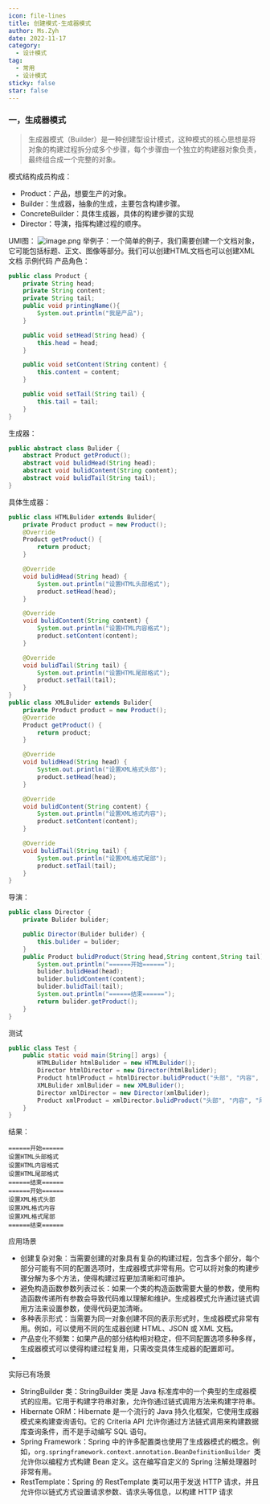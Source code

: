 ```yaml
---
icon: file-lines
title: 创建模式-生成器模式
author: Ms.Zyh
date: 2022-11-17
category:
  - 设计模式
tag:
  - 常用
  - 设计模式
sticky: false
star: false
---
```


### 一，生成器模式
> 生成器模式（Builder）是一种创建型设计模式，这种模式的核心思想是将对象的构建过程拆分成多个步骤，每个步骤由一个独立的构建器对象负责，最终组合成一个完整的对象。

模式结构成员构成：
- Product：产品，想要生产的对象。
- Builder：生成器，抽象的生成，主要包含构建步骤。
- ConcreteBuilder：具体生成器，具体的构建步骤的实现
- Director：导演，指挥构建过程的顺序。

UMl图：
![image.png](http://img.zouyh.top/article-img/20240917135127392.png)
举例子：一个简单的例子，我们需要创建一个文档对象，它可能包括标题、正文、图像等部分。我们可以创建HTML文档也可以创建XML文档
示例代码
产品角色：
```java
public class Product {
    private String head;
    private String content;
    private String tail;
    public void printingName(){
        System.out.println("我是产品");
    }

    public void setHead(String head) {
        this.head = head;
    }

    public void setContent(String content) {
        this.content = content;
    }

    public void setTail(String tail) {
        this.tail = tail;
    }
}
```
生成器：
```java
public abstract class Bulider {
    abstract Product getProduct();
    abstract void bulidHead(String head);
    abstract void bulidContent(String content);
    abstract void bulidTail(String tail);
}
```
具体生成器：
```java
public class HTMLBulider extends Bulider{
    private Product product = new Product();
    @Override
    Product getProduct() {
        return product;
    }

    @Override
    void bulidHead(String head) {
        System.out.println("设置HTML头部格式");
        product.setHead(head);
    }

    @Override
    void bulidContent(String content) {
        System.out.println("设置HTML内容格式");
        product.setContent(content);
    }

    @Override
    void bulidTail(String tail) {
        System.out.println("设置HTML尾部格式");
        product.setTail(tail);
    }
}
public class XMLBulider extends Bulider{
    private Product product = new Product();
    @Override
    Product getProduct() {
        return product;
    }

    @Override
    void bulidHead(String head) {
        System.out.println("设置XML格式头部");
        product.setHead(head);
    }

    @Override
    void bulidContent(String content) {
        System.out.println("设置XML格式内容");
        product.setContent(content);
    }

    @Override
    void bulidTail(String tail) {
        System.out.println("设置XML格式尾部");
        product.setTail(tail);
    }
}

```
导演：
```java
public class Director {
    private Bulider bulider;

    public Director(Bulider bulider) {
        this.bulider = bulider;
    }
    public Product bulidProduct(String head,String content,String tail){
        System.out.println("======开始======");
        bulider.bulidHead(head);
        bulider.bulidContent(content);
        bulider.bulidTail(tail);
        System.out.println("======结束======");
        return bulider.getProduct();
    }
}
```
测试
```java
public class Test {
    public static void main(String[] args) {
        HTMLBulider htmlBulider = new HTMLBulider();
        Director htmlDirector = new Director(htmlBulider);
        Product htmlProduct = htmlDirector.bulidProduct("头部", "内容", "尾部");
        XMLBulider xmlBulider = new XMLBulider();
        Director xmlDirector = new Director(xmlBulider);
        Product xmlProduct = xmlDirector.bulidProduct("头部", "内容", "尾部");
    }
}
```
结果：
```
======开始======
设置HTML头部格式
设置HTML内容格式
设置HTML尾部格式
======结束======
======开始======
设置XML格式头部
设置XML格式内容
设置XML格式尾部
======结束======
```

应用场景
- 创建复杂对象：当需要创建的对象具有复杂的构建过程，包含多个部分，每个部分可能有不同的配置选项时，生成器模式非常有用。它可以将对象的构建步骤分解为多个方法，使得构建过程更加清晰和可维护。
- 避免构造函数参数列表过长：如果一个类的构造函数需要大量的参数，使用构造函数传递所有参数会导致代码难以理解和维护。生成器模式允许通过链式调用方法来设置参数，使得代码更加清晰。
- 多种表示形式：当需要为同一对象创建不同的表示形式时，生成器模式非常有用。例如，可以使用不同的生成器创建 HTML、JSON 或 XML 文档。
- 产品变化不频繁：如果产品的部分结构相对稳定，但不同配置选项多种多样，生成器模式可以使得构建过程复用，只需改变具体生成器的配置即可。
- 
实际已有场景
- StringBuilder 类：StringBuilder 类是 Java 标准库中的一个典型的生成器模式的应用。它用于构建字符串对象，允许你通过链式调用方法来构建字符串。
- Hibernate ORM：Hibernate 是一个流行的 Java 持久化框架，它使用生成器模式来构建查询语句。它的 Criteria API 允许你通过方法链式调用来构建数据库查询条件，而不是手动编写 SQL 语句。
- Spring Framework：Spring 中的许多配置类也使用了生成器模式的概念。例如，`org.springframework.context.annotation.BeanDefinitionBuilder `类允许你以编程方式构建 Bean 定义。这在编写自定义的 Spring 注解处理器时非常有用。
- RestTemplate：Spring 的 RestTemplate 类可以用于发送 HTTP 请求，并且允许你以链式方式设置请求参数、请求头等信息，以构建 HTTP 请求
